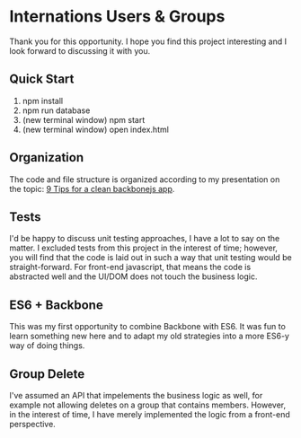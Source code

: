 # Internations Users & Groups
Thank you for this opportunity.  I hope you find this project interesting and I look forward to discussing it with you.

## Quick Start
1) npm install
2) npm run database
3) (new terminal window) npm start
4) (new terminal window) open index.html

## Organization
The code and file structure is organized according to my presentation on the topic: [9 Tips for a clean backbonejs app](http://slides.com/adamterlson/9-tips-for-a-clean-backbonejs-app#/).

## Tests
I'd be happy to discuss unit testing approaches, I have a lot to say on the matter.  I excluded tests from this project in the interest of time; however, you will find that the code is laid out in such a way that unit testing would be straight-forward.  For front-end javascript, that means the code is abstracted well and the UI/DOM does not touch the business logic.

## ES6 + Backbone
This was my first opportunity to combine Backbone with ES6.  It was fun to learn something new here and to adapt my old strategies into a more ES6-y way of doing things.

## Group Delete
I've assumed an API that impelements the business logic as well, for example not allowing deletes on a group that contains members.  However, in the interest of time, I have merely implemented the logic from a front-end perspective.
